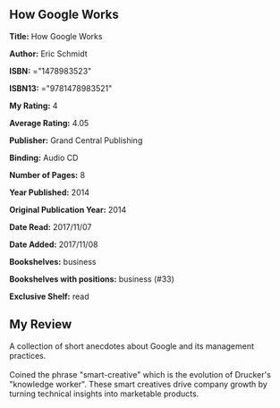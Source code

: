 ## How Google Works

**Title:** How Google Works

**Author:** Eric Schmidt

**ISBN:** ="1478983523"

**ISBN13:** ="9781478983521"

**My Rating:** 4

**Average Rating:** 4.05

**Publisher:** Grand Central Publishing

**Binding:** Audio CD

**Number of Pages:** 8

**Year Published:** 2014

**Original Publication Year:** 2014

**Date Read:** 2017/11/07

**Date Added:** 2017/11/08

**Bookshelves:** business

**Bookshelves with positions:** business (#33)

**Exclusive Shelf:** read


## My Review

A collection of short anecdotes about Google and its management practices.<br/><br/>Coined the phrase "smart-creative" which is the evolution of Drucker's "knowledge worker". These smart creatives drive company growth by turning technical insights into marketable products.<br/>
